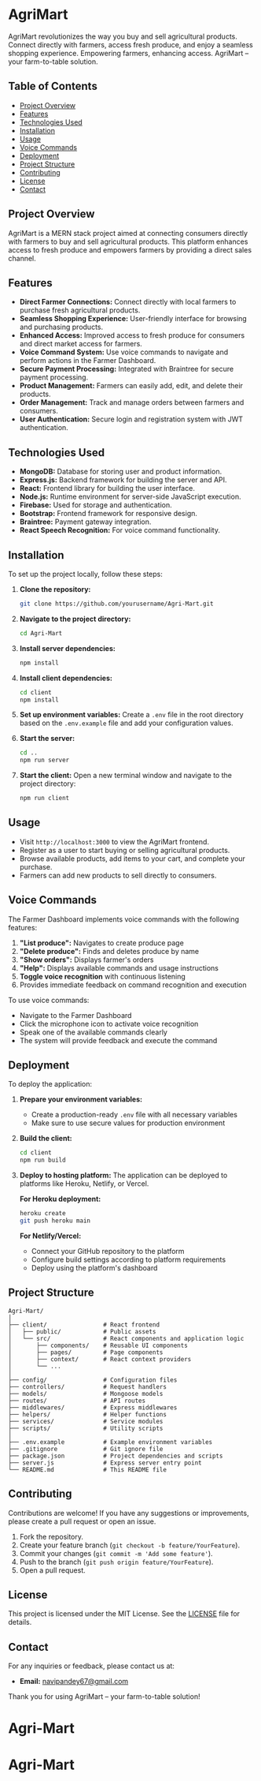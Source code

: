 # AgriMart

AgriMart revolutionizes the way you buy and sell agricultural products. Connect directly with farmers, access fresh produce, and enjoy a seamless shopping experience. Empowering farmers, enhancing access. AgriMart – your farm-to-table solution.

## Table of Contents

- [Project Overview](#project-overview)
- [Features](#features)
- [Technologies Used](#technologies-used)
- [Installation](#installation)
- [Usage](#usage)
- [Voice Commands](#voice-commands)
- [Deployment](#deployment)
- [Project Structure](#project-structure)
- [Contributing](#contributing)
- [License](#license)
- [Contact](#contact)

## Project Overview

AgriMart is a MERN stack project aimed at connecting consumers directly with farmers to buy and sell agricultural products. This platform enhances access to fresh produce and empowers farmers by providing a direct sales channel.

## Features

- **Direct Farmer Connections:** Connect directly with local farmers to purchase fresh agricultural products.
- **Seamless Shopping Experience:** User-friendly interface for browsing and purchasing products.
- **Enhanced Access:** Improved access to fresh produce for consumers and direct market access for farmers.
- **Voice Command System:** Use voice commands to navigate and perform actions in the Farmer Dashboard.
- **Secure Payment Processing:** Integrated with Braintree for secure payment processing.
- **Product Management:** Farmers can easily add, edit, and delete their products.
- **Order Management:** Track and manage orders between farmers and consumers.
- **User Authentication:** Secure login and registration system with JWT authentication.

## Technologies Used

- **MongoDB:** Database for storing user and product information.
- **Express.js:** Backend framework for building the server and API.
- **React:** Frontend library for building the user interface.
- **Node.js:** Runtime environment for server-side JavaScript execution.
- **Firebase:** Used for storage and authentication.
- **Bootstrap:** Frontend framework for responsive design.
- **Braintree:** Payment gateway integration.
- **React Speech Recognition:** For voice command functionality.

## Installation

To set up the project locally, follow these steps:

1. **Clone the repository:**
   ```sh
   git clone https://github.com/yourusername/Agri-Mart.git
   ```

2. **Navigate to the project directory:**
   ```sh
   cd Agri-Mart
   ```

3. **Install server dependencies:**
   ```sh
   npm install
   ```

4. **Install client dependencies:**
   ```sh
   cd client
   npm install
   ```

5. **Set up environment variables:**
   Create a `.env` file in the root directory based on the `.env.example` file and add your configuration values.

6. **Start the server:**
   ```sh
   cd ..
   npm run server
   ```

7. **Start the client:**
   Open a new terminal window and navigate to the project directory:
   ```sh
   npm run client
   ```

## Usage

- Visit `http://localhost:3000` to view the AgriMart frontend.
- Register as a user to start buying or selling agricultural products.
- Browse available products, add items to your cart, and complete your purchase.
- Farmers can add new products to sell directly to consumers.

## Voice Commands

The Farmer Dashboard implements voice commands with the following features:

1. **"List produce":** Navigates to create produce page
2. **"Delete produce":** Finds and deletes produce by name
3. **"Show orders":** Displays farmer's orders
4. **"Help":** Displays available commands and usage instructions
5. **Toggle voice recognition** with continuous listening
6. Provides immediate feedback on command recognition and execution

To use voice commands:
- Navigate to the Farmer Dashboard
- Click the microphone icon to activate voice recognition
- Speak one of the available commands clearly
- The system will provide feedback and execute the command

## Deployment

To deploy the application:

1. **Prepare your environment variables:**
   - Create a production-ready `.env` file with all necessary variables
   - Make sure to use secure values for production environment

2. **Build the client:**
   ```sh
   cd client
   npm run build
   ```

3. **Deploy to hosting platform:**
   The application can be deployed to platforms like Heroku, Netlify, or Vercel.

   **For Heroku deployment:**
   ```sh
   heroku create
   git push heroku main
   ```

   **For Netlify/Vercel:**
   - Connect your GitHub repository to the platform
   - Configure build settings according to platform requirements
   - Deploy using the platform's dashboard

## Project Structure

```
Agri-Mart/
│
├── client/                # React frontend
│   ├── public/            # Public assets
│   └── src/               # React components and application logic
│       ├── components/    # Reusable UI components
│       ├── pages/         # Page components
│       ├── context/       # React context providers
│       └── ...
│
├── config/                # Configuration files
├── controllers/           # Request handlers
├── models/                # Mongoose models
├── routes/                # API routes
├── middlewares/           # Express middlewares
├── helpers/               # Helper functions
├── services/              # Service modules
├── scripts/               # Utility scripts
│
├── .env.example           # Example environment variables
├── .gitignore             # Git ignore file
├── package.json           # Project dependencies and scripts
├── server.js              # Express server entry point
└── README.md              # This README file
```

## Contributing

Contributions are welcome! If you have any suggestions or improvements, please create a pull request or open an issue.

1. Fork the repository.
2. Create your feature branch (`git checkout -b feature/YourFeature`).
3. Commit your changes (`git commit -m 'Add some feature'`).
4. Push to the branch (`git push origin feature/YourFeature`).
5. Open a pull request.

## License

This project is licensed under the MIT License. See the [LICENSE](LICENSE) file for details.

## Contact

For any inquiries or feedback, please contact us at:
- **Email:** navipandey67@gmail.com

Thank you for using AgriMart – your farm-to-table solution!
# Agri-Mart
# Agri-Mart
